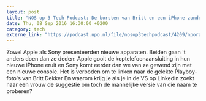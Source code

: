 ```yaml
---
layout: post
title: "NOS op 3 Tech Podcast: De borsten van Britt en een iPhone zonder koptelefooningang"
date: Thu, 08 Sep 2016 16:30:00 +0200
category: tech
externe_link: "https://podcast.npo.nl/file/nosop3techpodcast/4209/nporadio1_nosop3techpodcast_20160908_nos-op-3-tech-podcast-de-borsten-van-britt-en-een-iphone-zonder-koptelefooningang.mp3"
---
```


Zowel Apple als Sony presenteerden nieuwe apparaten. Beiden gaan 't anders doen dan ze deden: Apple gooit de koptelefoonaansluiting in hun nieuwe iPhone eruit en Sony komt eerder dan we van ze gewend zijn met een nieuwe console.
Het is verboden om te linken naar de gelekte Playboy-foto's van Britt Dekker
En waarom krijg je als je in de VS op Linkedin zoekt naar een vrouw de suggestie om toch de mannelijke versie van die naam te proberen?<img src="http://feeds.feedburner.com/~r/nosop3-tech-podcast/~4/KKW2AahLh-4" height="1" width="1" alt=""/><img src="http://feeds.feedburner.com/~r/nosop3-tech-podcast/~4/KKW2AahLh-4" height="1" width="1" alt=""/>
